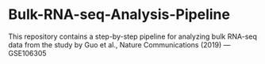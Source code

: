 # Bulk-RNA-seq-Analysis-Pipeline
This repository contains a step-by-step pipeline for analyzing bulk RNA-seq data from the study by Guo et al., Nature Communications (2019) — GSE106305
